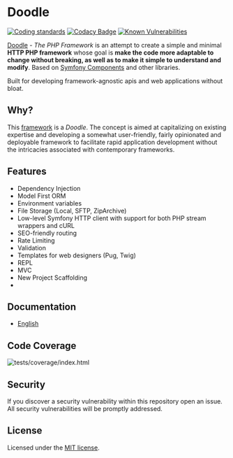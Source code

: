 # Doodle

[![Coding standards](https://github.com/josephgodwinkimani/doodle/actions/workflows/phpcs.yml/badge.svg)](https://github.com/josephgodwinkimani/doodle/actions/workflows/phpcs.yml)
[![Codacy Badge](https://app.codacy.com/project/badge/Grade/b9692aed389747a4a5f0707814dbf985)](https://app.codacy.com/gh/josephgodwinkimani/Doodle/dashboard?utm_source=gh&utm_medium=referral&utm_content=&utm_campaign=Badge_grade)
[![Known Vulnerabilities](https://snyk.io/test/github/josephgodwinkimani/Doodle/badge.svg)](https://snyk.io/test/github/josephgodwinkimani/Doodle)


[Doodle][1] _- The PHP Framework_ is an attempt to create a simple and minimal **HTTP PHP framework** whose goal is **make the code more adaptable to change without breaking, as well as to make it simple to understand and modify**. Based on [Symfony Components][2] and other libraries.

Built for developing framework-agnostic apis and web applications without bloat.

## Why?

This [framework][3] is a _Doodle_. The concept is aimed at capitalizing on existing expertise and developing a somewhat user-friendly, fairly opinionated and deployable framework to facilitate rapid application development without the intricacies associated with contemporary frameworks.

## Features

-  Dependency Injection
-  Model First ORM
-  Environment variables
-  File Storage (Local, SFTP, ZipArchive)
-  Low-level Symfony HTTP client with support for both PHP stream wrappers and cURL
-  SEO-friendly routing
-  Rate Limiting
-  Validation
-  Templates for web designers (Pug, Twig)
-  REPL
-  MVC
-  New Project Scaffolding
- 

## Documentation

* [English][4]

## Code Coverage

![tests/coverage/index.html](/tests/code-coverage.PNG)

## Security

If you discover a security vulnerability within this repository open an issue. All security vulnerabilities will be promptly addressed.

## License

Licensed under the [MIT license][5].


[1]: https://github.com/josephgodwinkimani/doodle
[2]: https://symfony.com
[3]: https://symfony.com/doc/current/create_framework/index.html
[4]: https://github.com/josephgodwinkimani/doodle/tree/main/docs/en
[5]: https://opensource.org/licenses/MIT
